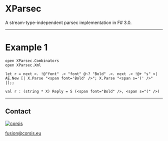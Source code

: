 XParsec
=======

A stream-type-independent parsec implementation in F# 3.0.

---

# Example 1

```
open XParsec.Combinators
open XParsec.Xml

let r = next >. !@"fo­nt" .> "font­" @~? "Bold­" .>. next .> !@+ "s" <| AE.Ne­w [| X.Par­se "<span font=­'Bold' />"; X.Par­se "<span s='('­ />" |];;
```

```
val r : (string * X) Reply = S (<span font="Bold" />, <span s="(" />)
```

----

## Contact

[![corsis]](https://github.com/corsis/)

[fusion@corsis.eu](mailto:fusion@corsis.eu)

[corsis]: http://portfusion.sourceforge.net/i/l100.png "Corsis Research"